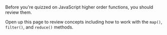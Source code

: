 Before you're quizzed on JavaScript higher order functions, you should review them.

Open up this page to review concepts including how to work with the `map()`, `filter()`, and `reduce()` methods.